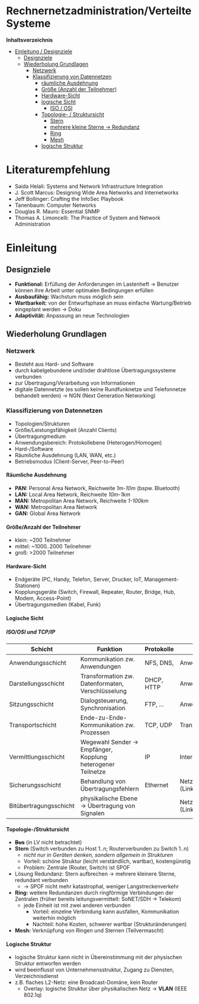 <!----------
title: "Rechnernetzadministration/Verteilte Systeme"
date: "Semester 5"
keywords: [Rechnernetzadministration, Verteilte Systeme, NET, DHGE, Semester 5]
---------->

Rechnernetzadministration/Verteilte Systeme
===========================================

<!-- md2apkg ignore-card -->

<!-- START doctoc generated TOC please keep comment here to allow auto update -->
<!-- DON'T EDIT THIS SECTION, INSTEAD RE-RUN doctoc TO UPDATE -->
**Inhaltsverzeichnis**

- [Einleitung / Designziele](#einleitung--designziele)
  - [Designziele](#designziele)
  - [Wiederholung Grundlagen](#wiederholung-grundlagen)
    - [Netzwerk](#netzwerk)
    - [Klassifizierung von Datennetzen](#klassifizierung-von-datennetzen)
      - [räumliche Ausdehnung](#r%C3%A4umliche-ausdehnung)
      - [Größe (Anzahl der Teilnehmer)](#gr%C3%B6%C3%9Fe-anzahl-der-teilnehmer)
      - [Hardware-Sicht](#hardware-sicht)
      - [logische Sicht](#logische-sicht)
        - [ISO / OSI](#iso--osi)
      - [Topologie- / Struktursicht](#topologie---struktursicht)
        - [Stern](#stern)
        - [mehrere kleine Sterne -> Redundanz](#mehrere-kleine-sterne---redundanz)
        - [Ring](#ring)
        - [Mesh](#mesh)
      - [logische Struktur](#logische-struktur)

<!-- END doctoc generated TOC please keep comment here to allow auto update -->

<!--newpage-->

# Literaturempfehlung

<!-- md2apkg ignore-card -->

- Saida Helali: Systems and Network Infrastructure Integration
- J. Scott Marcus: Designing Wide Area Networks and Internetworks
- Jeff Bollinger: Crafting the InfoSec Playbook
- Tanenbaum: Computer Networks
- Douglas R. Mauro: Essential SNMP
- Thomas A. Limoncelli: The Practice of System and Network Administration

# Einleitung

## Designziele

- **Funktional:** Erfüllung der Anforderungen im Lastenheft $\rightarrow$ Benutzer können ihre Arbeit unter optimalen Bedingungen erfüllen
- **Ausbaufähig:** Wachstum muss möglich sein
- **Wartbarkeit:** von der Entwurfsphase an muss einfache Wartung/Betrieb eingeplant werden $\rightarrow$ Doku
- **Adaptivität:** Anpassung an neue Technologien

## Wiederholung Grundlagen

### Netzwerk

- Besteht aus Hard- und Software
- durch kabelgebundene und/oder drahtlose Übertragungssysteme verbunden
- zur Übertragung/Verarbeitung von Informationen
- digitale Datennetzte (es sollen keine Rundfunknetze und Telefonnetze behandelt werden) $\rightarrow$ NGN (Next Generation Networking)

### Klassifizierung von Datennetzen

- Topologien/Strukturen
- Größe/Leistungsfähigkeit (Anzahl Clients)
- Übertragungmedium
- Anwendungsbereich: Protokollebene (Heterogen/Homogen)
- Hard-/Software
- Räumliche Ausdehnung (LAN, WAN, etc.)
- Betriebsmodus (Client-Server, Peer-to-Peer)

#### Räumliche Ausdehnung

- **PAN:** Personal Area Network, Reichweite *1m-10m* (bspw. Bluetooth)
- **LAN:** Local Area Network, Reichweite *10m-1km*
- **MAN:** Metropolitan Area Network, Reichweite *1-100km*
- **WAN:** Metropolitan Area Network
- **GAN:** Global Area Network

#### Größe/Anzahl der Teilnehmer

- klein: ~200 Teilnehmer
- mittel: ~1000..2000 Teilnehmer
- groß: >2000 Teilnehmer

#### Hardware-Sicht

- Endgeräte (PC, Handy, Telefon, Server, Drucker, IoT, Management-Stationen)
- Kopplungsgeräte (Switch, Firewall, Repeater, Router, Bridge, Hub, Modem, Access-Point)
- Übertragungsmedien (Kabel, Funk)

#### Logische Sicht

##### ISO/OSI und TCP/IP

| Schicht                | Funktion                                                     | Protokolle | TCP/IP                          |
| ---------------------- | ------------------------------------------------------------ | ---------- | ------------------------------- |
| Anwendungsschicht      | Kommunikation zw. Anwendungen                                | NFS, DNS,  | Anwendungungsschicht            |
| Darstellungsschicht    | Transformation zw. Datenformaten, Verschlüsselung            | DHCP, HTTP | Anwendungungsschicht            |
| Sitzungsschicht        | Dialogsteuerung, Synchronisation                             | FTP, ...   | Anwendungungsschicht            |
| Transportschicht       | Ende-zu-Ende-Kommunikation zw. Prozessen                     | TCP, UDP   | Transportschicht                |
| Vermittlungsschicht    | Wegewahl Sender -> Empfänger, Kopplung heterogener Teilnetze | IP         | Internetschicht                 |
| Sicherungsschicht      | Behandlung von Übertragungsfehlern                           | Ethernet   | Netzzugangsschicht (Link Layer) |
| Bitübertragungsschicht | physikalische Ebene -> Übertragung von Signalen              |            | Netzzugangsschicht (Link Layer) |

#### Topologie-/Struktursicht

- ~~**Bus**~~ (in LV nicht betrachtet)
- **Stern** (Switch verbunden zu Host 1..n; Routerverbunden zu  Switch 1..n)
  - *nicht nur in Geräten denken, sondern allgemein in Strukturen*
  - Vorteil: schöne Struktur (leicht verständlich, wartbar), kostengünstig
  - Problem: Zentrale (Router, Switch) ist SPOF
- Lösung Redundanz: Stern aufbrechen $\rightarrow$ mehrere kleinere Sterne, redundant verbunden
  - $\rightarrow$ SPOF nicht mehr katastrophal, weniger Langstreckenverkehr
- **Ring:** weitere Redundanzen durch ringförmige Verbindungen der Zentralen (früher bereits leitungsvermittelt: SoNET/SDH $\rightarrow$ Telekom)
  - jede Einheit ist mit zwei anderen verbunden
    - Vorteil: einzelne Verbindung kann ausfallen, Kommunikation weiterhin möglich
    - Nachteil: hohe Kosten, schwerer wartbar (Strukturänderungen)
- **Mesh:** Verknüpfung von Ringen und Sternen (Teilvermascht)

#### Logische Struktur

- logische Struktur kann nicht in Übereinstimmung mit der physischen Struktur entworfen werden
- wird beeinflusst von Unternehmensstruktur, Zugang zu Diensten, Verzeichnisdienst
- z.B. flaches L2-Netz: eine Broadcast-Domäne, kein Router
  - Overlay: logische Struktur über physikalischen Netz $\rightarrow$ **VLAN** (IEEE 802.1q)
